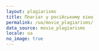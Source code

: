 ```yaml
---
layout: plagiarisms
title: Плагіат у російському кіно
permalink: /ua/movie_plagiarisms/
data_source: movie_plagiarisms
locale: ua
no_image: true
---
```

